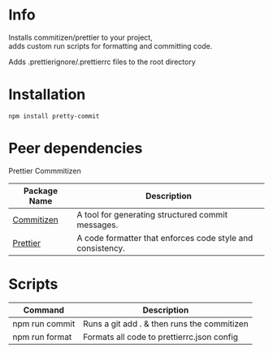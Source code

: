 ﻿# Info
Installs commitizen/prettier to your project,  
adds custom run scripts for formatting and committing code.  
  
Adds .prettierignore/.prettierrc files to the root directory

# Installation
`npm install pretty-commit`

# Peer dependencies
Prettier
Commmitizen

| Package Name | Description |
| ------------ | ----------- |
| [Commitizen](https://www.npmjs.com/package/commitizen)   | A tool for generating structured commit messages. | 
| [Prettier](https://www.npmjs.com/package/prettier)     | A code formatter that enforces code style and consistency. |

# Scripts
| Command | Description |
| ------- | ----------- |
| npm run commit  | Runs a git add . & then runs the commitizen |
| npm run format  | Formats all code to prettierrc.json config  |
